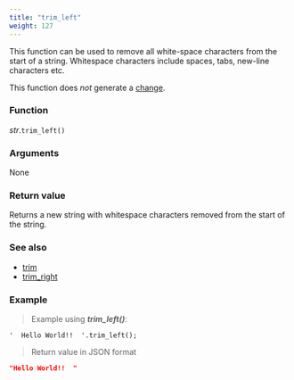 ```yaml
---
title: "trim_left"
weight: 127
---
```


This function can be used to remove all white-space characters from the start of a string.
Whitespace characters include spaces, tabs, new-line characters etc.

This function does *not* generate a [change](../../../overview/changes).

### Function

*str*.`trim_left()`

### Arguments

None

### Return value

Returns a new string with whitespace characters removed from the start of the string.

### See also

- [trim](../trim)
- [trim_right](../trim_right)

### Example

> Example using ***trim_left()***:

```thingsdb,json_response
'  Hello World!!  '.trim_left();
```

> Return value in JSON format

```json
"Hello World!!  "
```
